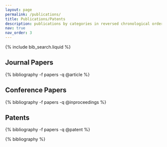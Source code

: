 ```yaml
---
layout: page
permalink: /publications/
title: Publications/Patents
description: publications by categories in reversed chronological order. generated by jekyll-scholar.
nav: true
nav_order: 3
---
```






<!-- _pages/publications.md -->

<!-- Bibsearch Feature -->

{% include bib_search.liquid %}

<div class="publications">


<h2>Journal Papers</h2>
{% bibliography -f papers -q @article %}

<h2>Conference Papers</h2>
{% bibliography -f papers -q @inproceedings %}

<h2>Patents</h2>
{% bibliography -f papers -q @patent %}


{% bibliography %}

</div>
